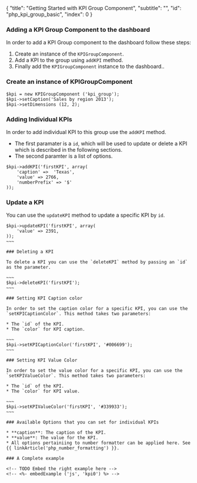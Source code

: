 <meta>
{
  "title": "Getting Started with KPI Group Component",
  "subtitle": "",
  "id": "php_kpi_group_basic",
  "index": 0
}
</meta>

### Adding a KPI Group Component to the dashboard

In order to add a KPI Group component to the dashboard follow these steps:
1. Create an instance of the `KPIGroupComponent`.
2. Add a KPI to the group using `addKPI` method.
3. Finally add the `KPIGroupComponent` instance to the dashboard..

### Create an instance of KPIGroupComponent

~~~
$kpi = new KPIGroupComponent ('kpi_group');
$kpi->setCaption('Sales by region 2013');
$kpi->setDimensions (12, 2);
~~~

### Adding Individual KPIs

In order to add individual KPI to this group use the `addKPI` method. 

* The first paramater is a `id`, which will be used to update or delete a KPI which is described in the following sections.
* The second paramter is a list of options. 

~~~
$kpi->addKPI('firstKPI', array(
    'caption' =>  'Texas',
    'value' => 2766,
    'numberPrefix' => '$'
));
~~~

### Update a KPI

You can use the `updateKPI` method to update a specific KPI by `id`.

~~~~
$kpi->updateKPI('firstKPI', array(
    'value' => 2391,
));
~~~

### Deleting a KPI

To delete a KPI you can use the `deleteKPI` method by passing an `id` as the parameter.

~~~
$kpi->deleteKPI('firstKPI');
~~~

### Setting KPI Caption color

In order to set the caption color for a specific KPI, you can use the `setKPICaptionColor`. This method takes two parameters:

* The `id` of the KPI.
* The `color` for KPI caption.

~~~
$kpi->setKPICaptionColor('firstKPI', '#006699');
~~~

### Setting KPI Value Color

In order to set the value color for a specific KPI, you can use the `setKPIValueColor`. This method takes two parameters:

* The `id` of the KPI.
* The `color` for KPI value.

~~~
$kpi->setKPIValueColor('firstKPI', '#339933');
~~~

### Available Options that you can set for individual KPIs

* **caption**: The caption of the KPI.
* **value**: The value for the KPI.
* All options pertainiing to number formatter can be applied here. See {{ linkArticle('php_number_formatting') }}.

### A Complete example

<!-- TODO Embed the right example here -->
<!-- <%- embedExample ('js', 'kpi0') %> -->

